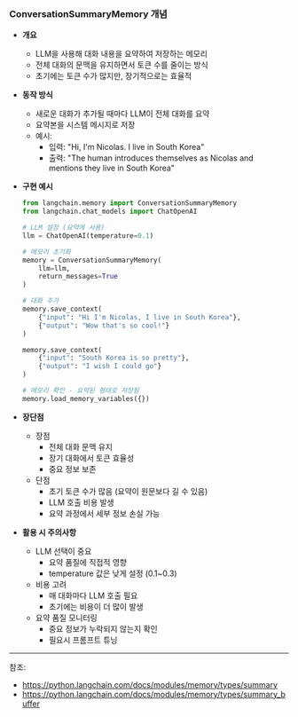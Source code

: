 ### ConversationSummaryMemory 개념

- **개요**
  - LLM을 사용해 대화 내용을 요약하여 저장하는 메모리
  - 전체 대화의 문맥을 유지하면서 토큰 수를 줄이는 방식
  - 초기에는 토큰 수가 많지만, 장기적으로는 효율적

- **동작 방식**
  - 새로운 대화가 추가될 때마다 LLM이 전체 대화를 요약
  - 요약본을 시스템 메시지로 저장
  - 예시:
    - 입력: "Hi, I'm Nicolas. I live in South Korea"
    - 출력: "The human introduces themselves as Nicolas and mentions they live in South Korea"

- **구현 예시**
  ```python
  from langchain.memory import ConversationSummaryMemory
  from langchain.chat_models import ChatOpenAI
  
  # LLM 설정 (요약에 사용)
  llm = ChatOpenAI(temperature=0.1)
  
  # 메모리 초기화
  memory = ConversationSummaryMemory(
      llm=llm,
      return_messages=True
  )
  
  # 대화 추가
  memory.save_context(
      {"input": "Hi I'm Nicolas, I live in South Korea"},
      {"output": "Wow that's so cool!"}
  )
  
  memory.save_context(
      {"input": "South Korea is so pretty"},
      {"output": "I wish I could go"}
  )
  
  # 메모리 확인 - 요약된 형태로 저장됨
  memory.load_memory_variables({})
  ```

- **장단점**
  - 장점
    - 전체 대화 문맥 유지
    - 장기 대화에서 토큰 효율성
    - 중요 정보 보존
  - 단점
    - 초기 토큰 수가 많음 (요약이 원문보다 길 수 있음)
    - LLM 호출 비용 발생
    - 요약 과정에서 세부 정보 손실 가능

- **활용 시 주의사항**
  - LLM 선택이 중요
    - 요약 품질에 직접적 영향
    - temperature 값은 낮게 설정 (0.1~0.3)
  - 비용 고려
    - 매 대화마다 LLM 호출 필요
    - 초기에는 비용이 더 많이 발생
  - 요약 품질 모니터링
    - 중요 정보가 누락되지 않는지 확인
    - 필요시 프롬프트 튜닝

---
참조:
- https://python.langchain.com/docs/modules/memory/types/summary
- https://python.langchain.com/docs/modules/memory/types/summary_buffer 
